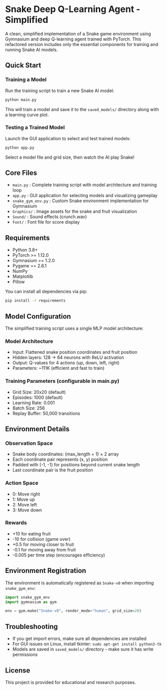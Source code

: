 # Snake Deep Q-Learning Agent - Simplified

A clean, simplified implementation of a Snake game environment using Gymnasium and deep Q-learning agent trained with PyTorch. This refactored version includes only the essential components for training and running Snake AI models.

## Quick Start

### Training a Model

Run the training script to train a new Snake AI model:

```bash
python main.py
```

This will train a model and save it to the `saved_models/` directory along with a learning curve plot.

### Testing a Trained Model

Launch the GUI application to select and test trained models:

```bash
python app.py
```

Select a model file and grid size, then watch the AI play Snake!

## Core Files

- `main.py` : Complete training script with model architecture and training loop
- `app.py` : GUI application for selecting models and visualizing gameplay  
- `snake_gym_env.py` : Custom Snake environment implementation for Gymnasium
- `Graphics/` : Image assets for the snake and fruit visualization
- `Sound/` : Sound effects (crunch.wav)
- `Font/` : Font file for score display
## Requirements

- Python 3.8+
- PyTorch >= 1.12.0
- Gymnasium == 1.2.0
- Pygame == 2.6.1
- NumPy
- Matplotlib
- Pillow

You can install all dependencies via pip:

```bash
pip install -r requirements
```

## Model Configuration

The simplified training script uses a single MLP model architecture:

### Model Architecture
- Input: Flattened snake position coordinates and fruit position
- Hidden layers: 128 → 64 neurons with ReLU activation
- Output: Q-values for 4 actions (up, down, left, right)
- Parameters: ~111K (efficient and fast to train)

### Training Parameters (configurable in main.py)
- Grid Size: 20x20 (default)
- Episodes: 1000 (default)
- Learning Rate: 0.001
- Batch Size: 256
- Replay Buffer: 50,000 transitions

## Environment Details

### Observation Space
- Snake body coordinates: (max_length + 1) × 2 array
- Each coordinate pair represents (x, y) position
- Padded with (-1, -1) for positions beyond current snake length
- Last coordinate pair is the fruit position

### Action Space
- 0: Move right
- 1: Move up  
- 2: Move left
- 3: Move down

### Rewards
- +10 for eating fruit
- -10 for collision (game over)
- +0.5 for moving closer to fruit
- -0.1 for moving away from fruit
- -0.005 per time step (encourages efficiency)

## Environment Registration

The environment is automatically registered as `Snake-v0` when importing `snake_gym_env`:

```python
import snake_gym_env
import gymnasium as gym

env = gym.make("Snake-v0", render_mode="human", grid_size=20)
```

## Troubleshooting

- If you get import errors, make sure all dependencies are installed
- For GUI issues on Linux, install tkinter: `sudo apt-get install python3-tk`
- Models are saved in `saved_models/` directory - make sure it has write permissions

## License

This project is provided for educational and research purposes.